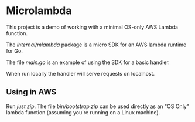 # Microlambda

This project is a demo of working with a minimal OS-only
AWS Lambda function.

The *internal/mlambda* package is a micro SDK for an AWS
lambda runtime for Go.

The file *main.go* is an example of using the SDK for a basic
handler.

When run locally the handler will serve requests on localhost.

## Using in AWS

Run *just zip*. The file *bin/bootstrap.zip* can be used directly
as an "OS Only" lambda function (assuming you're running on a Linux
machine).
